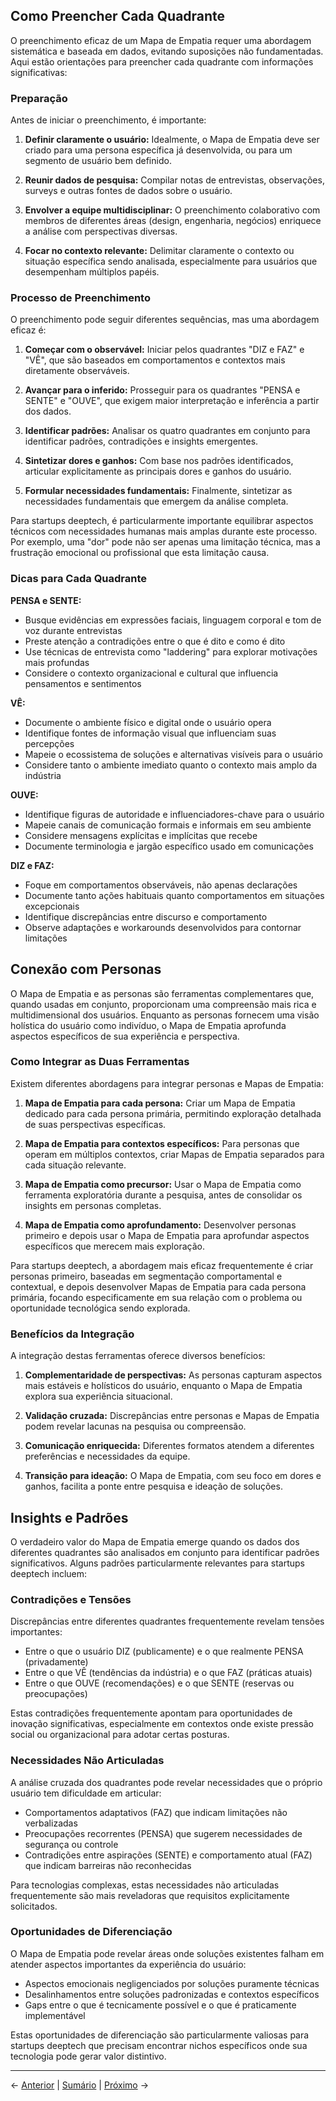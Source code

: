 ## Como Preencher Cada Quadrante

O preenchimento eficaz de um Mapa de Empatia requer uma abordagem sistemática e baseada em dados, evitando suposições não fundamentadas. Aqui estão orientações para preencher cada quadrante com informações significativas:

### Preparação

Antes de iniciar o preenchimento, é importante:

1. **Definir claramente o usuário:** Idealmente, o Mapa de Empatia deve ser criado para uma persona específica já desenvolvida, ou para um segmento de usuário bem definido.

2. **Reunir dados de pesquisa:** Compilar notas de entrevistas, observações, surveys e outras fontes de dados sobre o usuário.

3. **Envolver a equipe multidisciplinar:** O preenchimento colaborativo com membros de diferentes áreas (design, engenharia, negócios) enriquece a análise com perspectivas diversas.

4. **Focar no contexto relevante:** Delimitar claramente o contexto ou situação específica sendo analisada, especialmente para usuários que desempenham múltiplos papéis.

### Processo de Preenchimento

O preenchimento pode seguir diferentes sequências, mas uma abordagem eficaz é:

1. **Começar com o observável:** Iniciar pelos quadrantes "DIZ e FAZ" e "VÊ", que são baseados em comportamentos e contextos mais diretamente observáveis.

2. **Avançar para o inferido:** Prosseguir para os quadrantes "PENSA e SENTE" e "OUVE", que exigem maior interpretação e inferência a partir dos dados.

3. **Identificar padrões:** Analisar os quatro quadrantes em conjunto para identificar padrões, contradições e insights emergentes.

4. **Sintetizar dores e ganhos:** Com base nos padrões identificados, articular explicitamente as principais dores e ganhos do usuário.

5. **Formular necessidades fundamentais:** Finalmente, sintetizar as necessidades fundamentais que emergem da análise completa.

Para startups deeptech, é particularmente importante equilibrar aspectos técnicos com necessidades humanas mais amplas durante este processo. Por exemplo, uma "dor" pode não ser apenas uma limitação técnica, mas a frustração emocional ou profissional que esta limitação causa.

### Dicas para Cada Quadrante

**PENSA e SENTE:**
- Busque evidências em expressões faciais, linguagem corporal e tom de voz durante entrevistas
- Preste atenção a contradições entre o que é dito e como é dito
- Use técnicas de entrevista como "laddering" para explorar motivações mais profundas
- Considere o contexto organizacional e cultural que influencia pensamentos e sentimentos

**VÊ:**
- Documente o ambiente físico e digital onde o usuário opera
- Identifique fontes de informação visual que influenciam suas percepções
- Mapeie o ecossistema de soluções e alternativas visíveis para o usuário
- Considere tanto o ambiente imediato quanto o contexto mais amplo da indústria

**OUVE:**
- Identifique figuras de autoridade e influenciadores-chave para o usuário
- Mapeie canais de comunicação formais e informais em seu ambiente
- Considere mensagens explícitas e implícitas que recebe
- Documente terminologia e jargão específico usado em comunicações

**DIZ e FAZ:**
- Foque em comportamentos observáveis, não apenas declarações
- Documente tanto ações habituais quanto comportamentos em situações excepcionais
- Identifique discrepâncias entre discurso e comportamento
- Observe adaptações e workarounds desenvolvidos para contornar limitações

## Conexão com Personas

O Mapa de Empatia e as personas são ferramentas complementares que, quando usadas em conjunto, proporcionam uma compreensão mais rica e multidimensional dos usuários. Enquanto as personas fornecem uma visão holística do usuário como indivíduo, o Mapa de Empatia aprofunda aspectos específicos de sua experiência e perspectiva.

### Como Integrar as Duas Ferramentas

Existem diferentes abordagens para integrar personas e Mapas de Empatia:

1. **Mapa de Empatia para cada persona:** Criar um Mapa de Empatia dedicado para cada persona primária, permitindo exploração detalhada de suas perspectivas específicas.

2. **Mapa de Empatia para contextos específicos:** Para personas que operam em múltiplos contextos, criar Mapas de Empatia separados para cada situação relevante.

3. **Mapa de Empatia como precursor:** Usar o Mapa de Empatia como ferramenta exploratória durante a pesquisa, antes de consolidar os insights em personas completas.

4. **Mapa de Empatia como aprofundamento:** Desenvolver personas primeiro e depois usar o Mapa de Empatia para aprofundar aspectos específicos que merecem mais exploração.

Para startups deeptech, a abordagem mais eficaz frequentemente é criar personas primeiro, baseadas em segmentação comportamental e contextual, e depois desenvolver Mapas de Empatia para cada persona primária, focando especificamente em sua relação com o problema ou oportunidade tecnológica sendo explorada.

### Benefícios da Integração

A integração destas ferramentas oferece diversos benefícios:

1. **Complementaridade de perspectivas:** As personas capturam aspectos mais estáveis e holísticos do usuário, enquanto o Mapa de Empatia explora sua experiência situacional.

2. **Validação cruzada:** Discrepâncias entre personas e Mapas de Empatia podem revelar lacunas na pesquisa ou compreensão.

3. **Comunicação enriquecida:** Diferentes formatos atendem a diferentes preferências e necessidades da equipe.

4. **Transição para ideação:** O Mapa de Empatia, com seu foco em dores e ganhos, facilita a ponte entre pesquisa e ideação de soluções.

## Insights e Padrões

O verdadeiro valor do Mapa de Empatia emerge quando os dados dos diferentes quadrantes são analisados em conjunto para identificar padrões significativos. Alguns padrões particularmente relevantes para startups deeptech incluem:

### Contradições e Tensões

Discrepâncias entre diferentes quadrantes frequentemente revelam tensões importantes:

- Entre o que o usuário DIZ (publicamente) e o que realmente PENSA (privadamente)
- Entre o que VÊ (tendências da indústria) e o que FAZ (práticas atuais)
- Entre o que OUVE (recomendações) e o que SENTE (reservas ou preocupações)

Estas contradições frequentemente apontam para oportunidades de inovação significativas, especialmente em contextos onde existe pressão social ou organizacional para adotar certas posturas.

### Necessidades Não Articuladas

A análise cruzada dos quadrantes pode revelar necessidades que o próprio usuário tem dificuldade em articular:

- Comportamentos adaptativos (FAZ) que indicam limitações não verbalizadas
- Preocupações recorrentes (PENSA) que sugerem necessidades de segurança ou controle
- Contradições entre aspirações (SENTE) e comportamento atual (FAZ) que indicam barreiras não reconhecidas

Para tecnologias complexas, estas necessidades não articuladas frequentemente são mais reveladoras que requisitos explicitamente solicitados.

### Oportunidades de Diferenciação

O Mapa de Empatia pode revelar áreas onde soluções existentes falham em atender aspectos importantes da experiência do usuário:

- Aspectos emocionais negligenciados por soluções puramente técnicas
- Desalinhamentos entre soluções padronizadas e contextos específicos
- Gaps entre o que é tecnicamente possível e o que é praticamente implementável

Estas oportunidades de diferenciação são particularmente valiosas para startups deeptech que precisam encontrar nichos específicos onde sua tecnologia pode gerar valor distintivo.

---

← [Anterior](./1.3.2_mapa_empatia_parte2.md) | [Sumário](../../sumario.md) | [Próximo](./1.3.3_validacao_perfis_de_validao.md) →